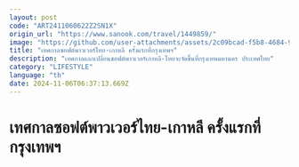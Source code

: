 ```yaml
---
layout: post
code: "ART2411060622Z2SN1X"
origin_url: "https://www.sanook.com/travel/1449859/"
image: "https://github.com/user-attachments/assets/2c09bcad-f5b8-4684-92d5-1a9d0d1b79d2"
title: "เทศกาลซอฟต์พาวเวอร์ไทย-เกาหลี ครั้งแรกที่กรุงเทพฯ"
description: "เทศกาลแลกเปลี่ยนซอฟต์พาวเวอร์เกาหลี-ไทยจะจัดขึ้นที่กรุงเทพมหานคร ประเทศไทย"
category: "LIFESTYLE"
language: "th"
date: 2024-11-06T06:37:13.669Z
---
```


# เทศกาลซอฟต์พาวเวอร์ไทย-เกาหลี ครั้งแรกที่กรุงเทพฯ